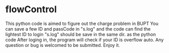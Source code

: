 flowControl
===========
This python code is aimed to figure out the charge problem in BUPT
You can save a few ID and passCode in "s.log" and the code can find the lightest ID to login
"s.log" should be save in the same dir. as the python code
After loging in, the program will check if your ID is overflow auto.
Any question or bug is welcomed to be submitted.
Enjoy it.
